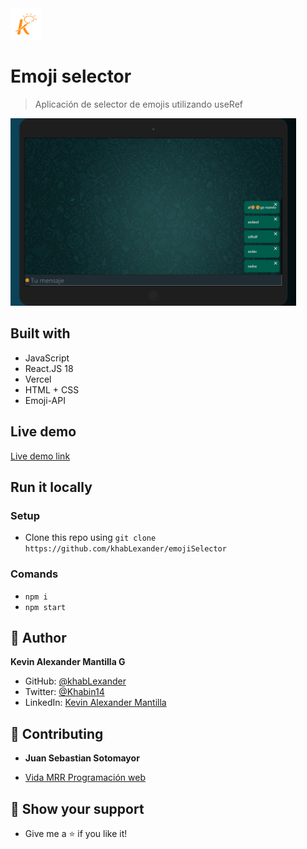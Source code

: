 <img src="./src/assets/kruger.png" height="50px">

# Emoji selector
> Aplicación de selector de emojis utilizando useRef

<img src="./src/assets/mock.png" height="300px">


## Built with 

- JavaScript
- React.JS 18
- Vercel
- HTML + CSS
- Emoji-API

## Live demo

[Live demo link](https://emoji-selector-km.vercel.app/)

## Run it locally

 ### Setup

 - Clone this repo using `git clone https://github.com/khabLexander/emojiSelector`

 ### Comands

 - `npm i`
 - `npm start`

## 👤 Author

 **Kevin Alexander Mantilla G**

- GitHub: [@khabLexander](https://github.com/khabLexander)
- Twitter: [@Khabin14](https://twitter.com/Khabin14)
- LinkedIn: [Kevin Alexander Mantilla](https://www.linkedin.com/in/kevin-alexander-mantilla-3238a5213/)

## 🤝 Contributing

- **Juan Sebastian Sotomayor**

- [Vida MRR Programación web](https://www.youtube.com/watch?v=oT-feDPuJmk&t=5148s&ab_channel=VidaMRR-Programacionweb/)

## 🤲 Show your support

- Give me a ⭐ if you like it!

